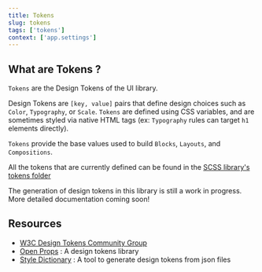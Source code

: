 ```yaml
---
title: Tokens
slug: tokens
tags: ['tokens']
context: ['app.settings']
---
```


## What are Tokens ?

`Tokens` are the Design Tokens of the UI library.

Design Tokens are `[key, value]` pairs that define design choices such as `Color`, `Typography`, or `Scale`.
`Tokens` are defined using CSS variables, and are sometimes styled via native HTML tags (ex: `Typography` rules can target `h1` elements directly).

`Tokens` provide the base values used to build `Blocks`, `Layouts`, and `Compositions`.

All the tokens that are currently defined can be found in the [SCSS library's tokens folder](https://github.com/fat-fuzzy/rocks/tree/main/packages/ui/src/lib/styles/scss/tokens)

<p class="feedback:prose status:default bg:default:100 variant:bare emoji:default">The generation of design tokens in this library is still a work in progress. More detailed documentation coming soon! </p>

## Resources

- [W3C Design Tokens Community Group](https://www.w3.org/groups/cg/design-tokens/)
- [Open Props](https://open-props.style/) : A design tokens library
- [Style Dictionary](https://amzn.github.io/style-dictionary) : A tool to generate design tokens from json files
